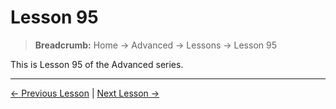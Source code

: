 # Lesson 95

> **Breadcrumb:** Home → Advanced → Lessons → Lesson 95

This is Lesson 95 of the Advanced series.

---

[← Previous Lesson](lesson_94.md) | [Next Lesson →](lesson_96.md)
